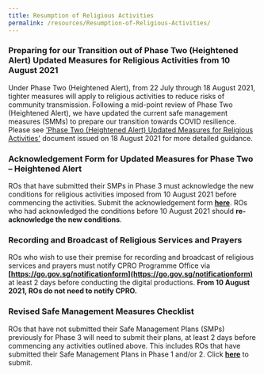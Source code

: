 ```yaml
---
title: Resumption of Religious Activities
permalink: /resources/Resumption-of-Religious-Activities/
---
```

### Preparing for our Transition out of Phase Two (Heightened Alert) Updated Measures for Religious Activities from 10 August 2021

Under Phase Two (Heightened Alert), from 22 July through 18 August 2021, tighter measures will apply to religious activities to reduce risks of community transmission. Following a mid-point review of Phase Two (Heightened Alert), we have updated the current safe management measures (SMMs) to prepare our transition towards COVID resilience. Please see ['Phase Two (Heightened Alert) Updated Measures for Religious Activities'](/media/PhaseTwo_EnhancedMeasures_ReligiousActivities_18Aug2021_final.pdf) document issued on 18 August 2021 for more detailed guidance. 

### Acknowledgement Form for Updated Measures for Phase Two – Heightened Alert

ROs that have submitted their SMPs in Phase 3 must acknowledge the new conditions for religious activities imposed from 10 August 2021 before commencing the activities. Submit the acknowledgement form **[here](https://go.gov.sg/AckFormTOP2HA)**. ROs who had acknowledged the conditions before 10 August 2021 should **re-acknowledge the new conditions**.

### Recording and Broadcast of Religious Services and Prayers

ROs who wish to use their premise for recording and broadcast of religious services and prayers must notify CPRO Programme Office via **[https://go.gov.sg/notificationform](https://go.gov.sg/notificationform)** at least 2 days before conducting the digital productions. **From 10 August 2021, ROs do not need to notify CPRO.**

### Revised Safe Management Measures Checklist 

ROs that have not submitted their Safe Management Plans (SMPs) previously for Phase 3 will need to submit their plans, at least 2 days before commencing any activities outlined above. This includes ROs that have submitted their Safe Management Plans in Phase 1 and/or 2. Click **[here](https://go.gov.sg/phase3smpha)** to submit.
